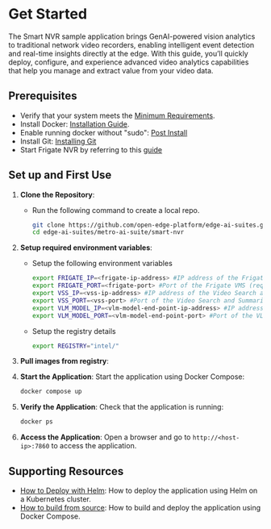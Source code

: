 # Get Started

<!--
**Sample Description**: Provide a brief overview of the application and its purpose.
-->
The Smart NVR sample application brings GenAI-powered vision analytics to traditional network video recorders, enabling intelligent event detection and real-time insights directly at the edge. With this guide, you’ll quickly deploy, configure, and experience advanced video analytics capabilities that help you manage and extract value from your video data.

## Prerequisites
- Verify that your system meets the [Minimum Requirements](./system-requirements.md).
- Install Docker: [Installation Guide](https://docs.docker.com/get-docker/).
- Enable running docker without "sudo": [Post Install](https://docs.docker.com/engine/install/linux-postinstall/)
- Install Git: [Installing Git](https://git-scm.com/book/en/v2/Getting-Started-Installing-Git)
- Start Frigate NVR by referring to this [guide]()

<!--
**Setup and First Use**: Include installation instructions, basic operation, and initial validation.
-->
## Set up and First Use

<!--
**User Story 1**: Setting Up the Application  
- **As a developer**, I want to set up the application in my environment, so that I can start exploring its functionality.

**Acceptance Criteria**:
1. Step-by-step instructions for downloading and installing the application.
2. Verification steps to ensure successful setup.
3. Troubleshooting tips for common installation issues.
-->

1. **Clone the Repository**:
   - Run the following command to create a local repo.
     ```bash
     git clone https://github.com/open-edge-platform/edge-ai-suites.git
     cd edge-ai-suites/metro-ai-suite/smart-nvr
     ```

2. **Setup required environment variables**:
   - Setup the following environment variables
     ```bash
     export FRIGATE_IP=<frigate-ip-address> #IP address of the Frigate VMS (required)
     export FRIGATE_PORT=<frigate-port> #Port of the Frigate VMS (required, typically 5000)
     export VSS_IP=<vss-ip-address> #IP address of the Video Search and Summarization service (required)
     export VSS_PORT=<vss-port> #Port of the Video Search and Summarization service (required, typically 12345)
     export VLM_MODEL_IP=<vlm-model-end-point-ip-address> #IP address of the VLM Model Endpoint (required)
     export VLM_MODEL_PORT=<vlm-model-end-point-port> #Port of the VLM Model Endpoint (required, typically 9766)
     ```
   - Setup the registry details
     ```bash
     export REGISTRY="intel/"
     ```

3. **Pull images from registry**:
   

4. **Start the Application**:
   Start the application using Docker Compose:

   ```bash
   docker compose up
   ```

5. **Verify the Application**:
   Check that the application is running:

   ```bash
   docker ps
   ```

6. **Access the Application**:
   Open a browser and go to `http://<host-ip>:7860` to access the application.

## Supporting Resources
- [How to Deploy with Helm](./how-to-deploy-helm.md): How to deploy the application using Helm on a Kubernetes cluster.
- [How to build from source](./how-to-build-from-source.md): How to build and deploy the application using Docker Compose.
